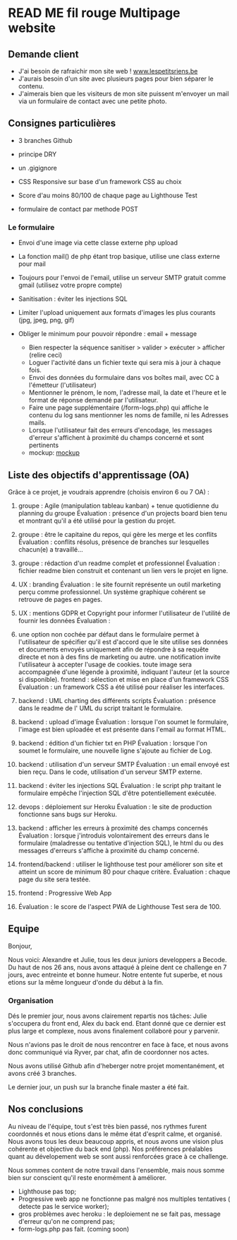 # READ ME fil rouge Multipage website


## Demande client

 - J'ai besoin de rafraichir mon site web ! www.lespetitsriens.be
 - J'aurais besoin d'un site avec plusieurs pages pour bien séparer le contenu.
 - J'aimerais bien que les visiteurs de mon site puissent m'envoyer un mail via un formulaire de contact avec une petite photo.
 
## Consignes particulières

* 3 branches Github
* principe DRY

* un .gigignore
* CSS Responsive sur base d'un framework CSS au choix
* Score d'au moins 80/100 de chaque page au Lighthouse Test
* formulaire de contact par methode POST

### Le formulaire

- Envoi d'une image via cette classe externe php upload
- La fonction mail() de php étant trop basique, utilise une class externe pour mail
- Toujours pour l'envoi de l'email, utilise un serveur SMTP gratuit comme gmail (utilisez votre propre compte)
- Sanitisation : éviter les injections SQL

- Limiter l'upload uniquement aux formats d'images les plus courants (jpg, jpeg, png, gif)
- Obliger le minimum pour pouvoir répondre : email + message

   - Bien respecter la séquence sanitiser > valider > exécuter > afficher (relire ceci)
  - Loguer l'activité dans un fichier texte qui sera mis à jour à chaque fois.
   - Envoi des données du formulaire dans vos boîtes mail, avec CC à l'émetteur (l'utilisateur)
   - Mentionner le prénom, le nom, l'adresse mail, la date et l'heure et le format de réponse demandé par l'utilisateur.
  -  Faire une page supplémentaire (/form-logs.php) qui affiche le contenu du log sans mentionner les noms de famille, ni les Adresses mails.
   - Lorsque l'utilisateur fait des erreurs d'encodage, les messages d'erreur s'affichent à proximité du champs concerné et sont pertinents
   - mockup: [mockup](mockup.png)
   
## Liste des objectifs d'apprentissage (OA)

Grâce à ce projet, je voudrais apprendre (choisis environ 6 ou 7 OA) :

1. groupe : Agile (manipulation tableau kanban) + tenue quotidienne du planning du groupe
Évaluation : présence d'un projects board bien tenu et montrant qu'il a été utilisé pour la gestion du projet.

2. groupe : être le capitaine du repos, qui gère les merge et les conflits
Évaluation : conflits résolus, présence de branches sur lesquelles chacun(e) a travaillé...

3. groupe : rédaction d'un readme complet et professionnel
Évaluation : fichier readme bien construit et contenant un lien vers le projet en ligne.

4. UX : branding
Évaluation : le site fournit représente un outil marketing perçu comme professionnel. Un système graphique cohérent se retrouve de pages en pages.

5. UX : mentions GDPR et Copyright pour informer l'utilisateur de l'utilité de fournir les données
Évaluation :

6. une option non cochée par défaut dans le formulaire permet à l'utilisateur de spécifier qu'il est d'accord que le site utilise ses données et documents envoyés uniquement afin de répondre à sa requête directe et non à des fins de marketing ou autre.
une notification invite l'utilisateur à accepter l'usage de cookies.
toute image sera accompagnée d'une légende à proximité, indiquant l'auteur (et la source si disponible).
frontend : sélection et mise en place d'un framework CSS
Évaluation : un framework CSS a été utilisé pour réaliser les interfaces.

7. backend : UML charting des différents scripts
Évaluation : présence dans le readme de l' UML du script traitant le formulaire.

8. backend : upload d'image
Évaluation : lorsque l'on soumet le formulaire, l'image est bien uploadée et est présente dans l'email au format HTML.

9. backend : édition d'un fichier txt en PHP
Évaluation : lorsque l'on soumet le formulaire, une nouvelle ligne s'ajoute au fichier de Log.

10. backend : utilisation d'un serveur SMTP
Évaluation : un email envoyé est bien reçu. Dans le code, utilisation d'un serveur SMTP externe.

11. backend : éviter les injections SQL
Évaluation : le script php traitant le formulaire empêche l'injection SQL d'être potentiellement exécutée.

12. devops : déploiement sur Heroku
Évaluation : le site de production fonctionne sans bugs sur Heroku.

13. backend : afficher les erreurs à proximité des champs concernés
Évaluation : lorsque j'introduis volontairement des erreurs dans le formulaire (maladresse ou tentative d'injection SQL), le html du ou des messages d'erreurs s'affiche à proximité du champ concerné.

14. frontend/backend : utiliser le lighthouse test pour améliorer son site et atteint un score de minimum 80 pour chaque critère.
Évaluation : chaque page du site sera testée.

15. frontend : Progressive Web App

16. Évaluation : le score de l'aspect PWA de Lighthouse Test sera de 100.


## Equipe

Bonjour, 

Nous voici: Alexandre et Julie, tous les deux juniors developpers a Becode. 
Du haut de nos 26 ans, nous avons attaqué à pleine dent ce challenge en 7 jours, avec entreinte et bonne humeur. 
Notre entente fut superbe, et nous etions sur la même longueur d'onde du début à la fin.

### Organisation 

Dés le premier jour, nous avons clairement repartis nos tâches:
Julie s'occupera du front end, Alex du back end. 
Etant donné que ce dernier est plus large et complexe, nous avons finalement collaboré pour y parvenir. 

Nous n'avions pas le droit de nous rencontrer en face à face, et nous avons donc communiqué via Ryver, par chat, afin de coordonner nos actes. 

Nous avons utilisé Github afin d'heberger notre projet momentanément, et avons créé 3 branches. 

Le dernier jour, un push sur la branche finale master a été fait. 

## Nos conclusions

Au niveau de l'équipe, tout s'est très bien passé, nos rythmes furent coordonnés et nous etions dans le même état d'esprit calme, et organisé. 
Nous avons tous les deux beaucoup appris, et nous avons une vision plus cohérente et objective du back end (php). 
Nos préférences préalables quant au dévelopement web se sont aussi renforcées grace à ce challenge.

Nous sommes content de notre travail dans l'ensemble, mais nous somme bien sur conscient qu'il reste enormément à améliorer. 
- Lighthouse pas top;
- Progressive web app ne fonctionne pas malgré nos multiples tentatives ( detecte pas le service worker);
- gros problèmes avec heroku : le deploiement ne se fait pas, message d'erreur qu'on ne comprend pas;
- form-logs.php pas fait. (coming soon)
 
